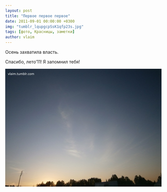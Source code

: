 ```yaml
---
layout: post
title: "Первое первое первое"
date: 2011-09-01 00:00:00 +0300
img: "tumblr_lqupgcpSsK1qfp23s.jpg"
tags: [фото, Красницы, заметки]
author: vlaim
---
```


Осень захватила власть.

Спасибо, лето’11! Я запомнил тебя!

![image](/assets/img/tumblr_lqupgcpSsK1qfp23s.jpg)